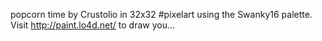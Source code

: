 popcorn time by Crustolio in 32x32 #pixelart using the Swanky16 palette. Visit http://paint.lo4d.net/ to draw you… 